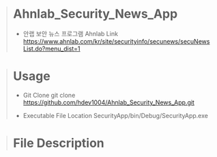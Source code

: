 > # Ahnlab_Security_News_App
> 
> - 안랩 보안 뉴스 프로그램
> Ahnlab Link
>    https://www.ahnlab.com/kr/site/securityinfo/secunews/secuNewsList.do?menu_dist=1


> # Usage
> - Git Clone
>   git clone https://github.com/hdev1004/Ahnlab_Security_News_App.git
> 
> - Executable File Location
>   SecurityApp/bin/Debug/SecurityApp.exe

> # File Description
> 
  

